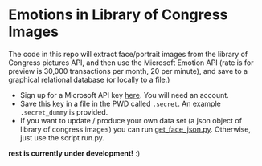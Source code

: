 # Emotions in Library of Congress Images

The code in this repo will extract face/portrait images from the library of Congress pictures API, and then use the Microsoft Emotion API (rate is for preview is 30,000 transactions per month, 20 per minute), and save to a graphical relational database (or locally to a file.)

- Sign up for a Microsoft API key [here](https://www.microsoft.com/cognitive-services/en-us/emotion-api). You will need an account.
- Save this key in a file in the PWD called `.secret`. An example `.secret_dummy` is provided.
- If you want to update / produce your own data set (a json object of library of congress images) you can run [get_face_json.py](get_face_json.py). Otherwise, just use the script run.py.

**rest is currently under development!** :)
